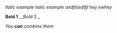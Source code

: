 *italic example*
_italic example asdflasdlfjl hey ewhey_

**Bold 1**
__Bold 2 _

_You **can** combine them_
